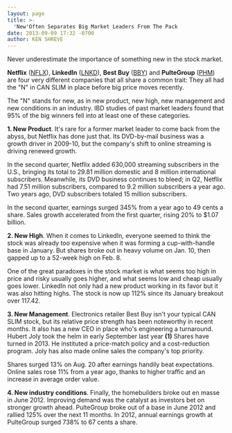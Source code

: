 ```yaml
---
layout: page
title: >-
  'New'Often Separates Big Market Leaders From The Pack
date: 2013-09-09 17:32 -0700
author: KEN SHREVE
---
```





Never underestimate the importance of something new in the stock market.


**Netflix** ([NFLX](https://research.investors.com/quote.aspx?symbol=NFLX)), **LinkedIn** ([LNKD](https://research.investors.com/quote.aspx?symbol=LNKD)), **Best Buy** ([BBY](https://research.investors.com/quote.aspx?symbol=BBY)) and **PulteGroup** ([PHM](https://research.investors.com/quote.aspx?symbol=PHM)) are four very different companies that all share a common trait: They all had the "N" in CAN SLIM in place before big price moves recently.


The "N" stands for new, as in new product, new high, new management and new conditions in an industry. IBD studies of past market leaders found that 95% of the big winners fell into at least one of these categories.


**1. New Product**. It's rare for a former market leader to come back from the abyss, but Netflix has done just that. Its DVD-by-mail business was a growth driver in 2009-10, but the company's shift to online streaming is driving renewed growth.


In the second quarter, Netflix added 630,000 streaming subscribers in the U.S., bringing its total to 29.81 million domestic and 8 million international subscribers. Meanwhile, its DVD business continues to bleed; in Q2, Netflix had 7.51 million subscribers, compared to 9.2 million subscribers a year ago. Two years ago, DVD subscribers totaled 15 million subscribers.


In the second quarter, earnings surged 345% from a year ago to 49 cents a share. Sales growth accelerated from the first quarter, rising 20% to \$1.07 billion.


**2. New High**. When it comes to LinkedIn, everyone seemed to think the stock was already too expensive when it was forming a cup-with-handle base in January. But shares broke out in heavy volume on Jan. 10, then gapped up to a 52-week high on Feb. 8.


One of the great paradoxes in the stock market is what seems too high in price and risky usually goes higher, and what seems low and cheap usually goes lower. LinkedIn not only had a new product working in its favor but it was also hitting highs. The stock is now up 112% since its January breakout over 117.42.


**3. New Management**. Electronics retailer Best Buy isn't your typical CAN SLIM stock, but its relative price strength has been noteworthy in recent months. It also has a new CEO in place who's engineering a turnaround. Hubert Joly took the helm in early September last year **(1)** Shares have turned in 2013. He instituted a price-match policy and a cost-reduction program. Joly has also made online sales the company's top priority.


Shares surged 13% on Aug. 20 after earnings handily beat expectations. Online sales rose 11% from a year ago, thanks to higher traffic and an increase in average order value.


**4. New industry conditions**. Finally, the homebuilders broke out en masse in June 2012. Improving demand was the catalyst as investors bet on stronger growth ahead. PulteGroup broke out of a base in June 2012 and rallied 125% over the next 11 months. In 2012, annual earnings growth at PulteGroup surged 738% to 67 cents a share.




